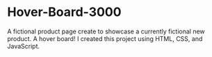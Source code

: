 # Hover-Board-3000
A fictional product page create to showcase a currently fictional new product. A hover board! I created this project using HTML, CSS, and JavaScript.
